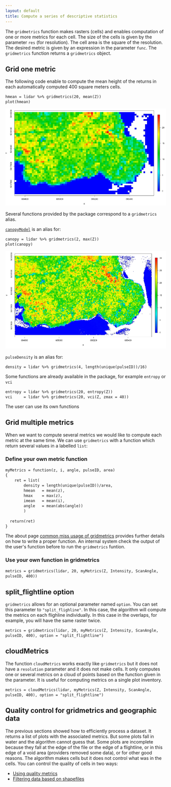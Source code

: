 ```yaml
---
layout: default
title: Compute a series of descriptive statistics
---
```


The `gridmetrics` function makes rasters (cells) and enables computation of one or more metrics for each cell.
The size of the cells is given by the parameter `res` (for resolution). The cell area is the square of the resolution. The desired metric is given by an expression in the parameter `func`. The `gridmetrics` function returns a `gridmetrics` object.

## Grid one metric

The following code enable to compute the mean height of the returns in each automatically computed 400 square meters cells.

    hmean = lidar %>% gridmetrics(20, mean(Z))
    plot(hmean)
    
 ![](images/gridmetrics-mean.jpg)
 
Several functions provided by the package correspond to a `gridmetrics` alias.

[`canopyModel`](canopy.html) is an alias for:

    canopy = lidar %>% gridmetrics(2, max(Z))
    plot(canopy)
    
![](images/gridmetrics-canopy.jpg)

`pulseDensity` is an alias for:

    density = lidar %>% gridmetrics(4, length(unique(pulseID))/16)

Some functions are already available in the package, for example `entropy` or `vci`

    entropy = lidar %>% gridmetrics(20, entropy(Z))
    vci     = lidar %>% gridmetrics(20, vci(Z, zmax = 40))
    
The user can use its own functions

## Grid multiple metrics

When we want to compute several metrics we would like to compute each metric at the same time. We can use `gridmetrics` with a function which return several values in a labelled `list`:

### Define your own metric function

    myMetrics = function(z, i, angle, pulseID, area)
    {
        ret = list(
            density = length(unique(pulseID))/area,
            hmean   = mean(z),
            hmax    = max(z),
            imean   = mean(i),
            angle   = mean(abs(angle))
            )
    
      return(ret)
    }
    
The about page [common miss usage of gridmetrics](gridmetrics-error.html) provides further details on how to write a proper function. An internal system check the output of the user's function before to run the `gridmetrics` funtion.

### Use your own function in gridmetrics

    metrics = gridmetrics(lidar, 20, myMetrics(Z, Intensity, ScanAngle, pulseID, 400))

## split_flightline option

`gridmetrics` allows for an optional parameter named `option`. You can set this parameter to `"split_flighline"`. In this case, the algorithm will compute the metrics on each flighline individually. In this case in the overlaps, for example, you will have the same raster twice.

    metrics = gridmetrics(lidar, 20, myMetrics(Z, Intensity, ScanAngle, pulseID, 400), option = "split_flightline")

## cloudMetrics

The function `cloudMetrics` works exactly like `gridmetrics` but it does not have a `resolution` parameter and it does not make cells. It only computes one or several metrics on a cloud of points based on the function given in the parameter. It is useful for computing metrics on a single plot inventory.

    metrics = cloudMetrics(lidar, myMetrics(Z, Intensity, ScanAngle, pulseID, 400), option = "split_flightline")

## Quality control for gridmetrics and geographic data

The previous sections showed how to efficiently process a dataset. It returns a list of plots with the associated metrics. But some plots fall in water and the algorithm cannot guess that. Some plots are incomplete because they fall at the edge of the file or the edge of a flightline, or in this edge of a void area (providers removed some data), or for other good reasons. The algorithm makes cells but it does not control what was in the cells. You can control the quality of cells in two ways:

- [Using quality metrics](gridmetrics-control.html)
- [Filtering data based on shapefiles](classifyFromShapefile.html)
